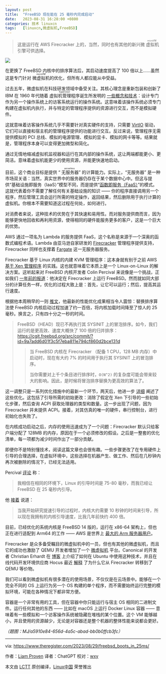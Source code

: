 ```yaml
---
layout: post
title:	"FreeBSD 现在能在 25 毫秒内完成启动"
date:	2023-08-31 16:28:00 +0800 
categories:	技术 linuxcn 
tags:	[linuxcn,微虚拟机,FreeBSD]
---
```




> 
> 这是运行在 AWS Firecracker 上的，当然，同时也有其他的新兴微<ruby> 虚拟机 <rp>  （ </rp> <rt>  microVM </rt> <rp>  ） </rp></ruby>引擎可供选择。
> 
> 
> 


![](/Asserts/Images//attachment/album/202308/31/162750z9mduhkks254zsdd.jpg)


在更换了 FreeBSD 内核中的排序算法后，其启动速度提高了 100 倍以上……虽然这是专门针对 <ruby> 微虚拟机 <rt>  microVM </rt></ruby> 的优化，但所有人都应能从中受益。


过去五年，微虚拟机在科技研发领域中备受关注。其核心理念是重新包装和创新了 IBM 在 1960 年代随着 <ruby> 虚拟机管理程序 <rt>  hypervisor </rt></ruby> 诞生所发明的 [一些概念和技术](https://www.theregister.com/2011/07/14/brief_history_of_virtualisation_part_2/)：设计专门作为另一个操作系统上的访客系统运行的操作系统。这意味着该操作系统必须专门构建在虚拟机内执行，并与特定的管理程序提供的资源进行交互，而不是模拟硬件。


这就意味着访客操作系统几乎不需要针对真实硬件的支持，只需要 [VirtIO](https://wiki.osdev.org/Virtio) 驱动，它们可以直接和宿主机的管理程序提供的功能进行交互。反过来说，管理程序无需提供模拟的 PCI 总线、模拟的电源管理、模拟的显卡、模拟的网卡等等。结果就是，管理程序本身可以变得更加微型和简化。


通过无情地缩减虚拟机监视器和运行在其内部的操作系统，这让两端都能更小、更简洁。意味着虚拟机能更少的使用资源，并能更快速地启动。


目前，这个商业目标是提供 “<ruby> 无服务器 <rt>  serverless </rt></ruby>” 的计算能力。实际上，“无服务器” 是一种市场双关语：当然，真实世界中的服务器仍存在于某个数据中心中。但这与提供“基础设施即服务（IaaS）”模型不同，而是提供“[函数即服务（FaaS）](https://www.theregister.com/2018/12/19/serverless_computing_study/)”的模式。这就代表着你不需要了解任何有关基础设施的知识 —— 你的程序直接调用另一个程序，然后管理工具会运行所需的特定操作，返回结果，然后删除用于执行计算的虚拟机。你根本不需要知道这过程在何处，如何进行。


对消费者来说，这种技术的优势在于其快速和易用性。而对服务提供商而言，因为能够更快地回收和再利用资源，使得相同的硬件能服务更多的客户，这是一个巨大的优势。


AWS 通过一项名为 Lambda 的服务提供 FaaS，这个名称是来源于一个深奥的函数式编程术语。Lambda 由亚马逊自家研发的 [Firecracker](https://www.theregister.com/2018/11/27/aws_sets_firecracker/) 管理程序提供支持，Firecracker 同样也支撑着 [Fargate](https://www.theregister.com/2020/04/09/aws_revamps_fargate_serverless_containers/) 这一无服务器服务。


Firecracker 基于 Linux 内核的内建 KVM 管理程序：这本身就有别于之前 AWS [基于 Xen 管理程序](https://www.theregister.com/2017/11/07/aws_writes_new_kvm_based_hypervisor_to_make_its_cloud_go_faster/) 的实践。这也就意味着它本质上是一个 Linux-on-Linux 的解决方案。这听起来对 FreeBSD 内核开发者 Colin Percival 来说像是一个挑战，正如我们 [一年前的报道](https://www.theregister.com/2022/10/19/freebsd_comes_to_amazons_lightweight/)：他决定在 Firecracker 上运行 FreeBSD。然而就如同大部分的计算任务一样，优化的过程大致上是：首先，让它可以运行；然后，提高其运行速度。


根据他本周稍早的一则 [推文](https://twitter.com/cperciva/status/1693127769901969772)，他最新的性能优化成果相当令人震惊：替换排序算法使 FreeBSD 内核启动过程加速了约一百倍，将内核加载时间降至了惊人的 25 毫秒。换言之，只有四十分之一秒的时间。



> 
> FreeBSD（HEAD）现已不再执行其 SYSINIT 上的冒泡排序。如今，我们运行的是更高效、速度大概快了 100 倍的归并排序：<https://cgit.freebsd.org/src/commit/?id=9a7add6d01f3c5f7eba811e794cf860d2bce131d>
> 
> 
> 
> > 
> > 当 FreeBSD 内核在 Firecracker （配备 1 CPU，128 MB 内存）中启动时，现在有大约 7% 的时间用于执行其 SYSINIT 上的冒泡排序。
> > 
> > 
> > 当你需要对上千个条目进行排序时，`O(N^2)` 的复杂度可能会带来较大的影响。因此，是时候将冒泡排序替换为更高效的算法了。
> > 
> > 
> > 
> 
> 
> 


这一调整只是一系列优化措施中的最新一个环节，两天后，他进一步 [详细](https://www.usenix.org/publications/loginonline/freebsd-firecracker) 阐述了这些优化。这包括了引导所需的初始更改：消除了假定在 Xen 下引导的一些初始化步骤，然后查询 ACPI 获取处理器的类型和数量。这一步出现了问题，因为 Firecracker 并未提供 ACPI。接着，对其仿真的唯一的硬件，串行控制台，进行初始化也失败了。


在内核成功启动之后，内存的使用迅速成为了一个问题：Firecracker 默认只给客户端分配了 128MB 的内存，原因在于一个必须修改的假设。之后是一整套的优化清单，每一项都为减少时间作出了一部分贡献。


即便你不是特别懂技术，阅读这篇文章也会很有趣。一些步骤更改了在专用硬件上引导的合理选择，在虚拟环境中，这些选择在机器产生、做工作、然后在几秒钟内再次被删除的情况下，已经无法适用。


Percival [评论](https://news.ycombinator.com/item?id=37205578) 称：



> 
> 我相信在相同的环境下，Linux 的引导时间是 75-80 毫秒，而我已经让 FreeBSD 在 25 毫秒内引导。
> 
> 
> 


他 [接着](https://news.ycombinator.com/item?id=37205475) 说道：



> 
> 当我开始研究提速引导的过程时，内核大约需要 10 秒钟的时间来引导，所以现在我拥有的内核引导速度，比我几年前快约 400 倍。
> 
> 
> 


目前，已经优化的系统内核是 FreeBSD 14 版的，运行在 x86-64 架构上，但也正在进行适配到 Arm64 的工作 —— AWS 是世界上 [最大的 Arm 服务器用户](https://www.theregister.com/2023/08/08/amazon_arm_servers/)。


Firecracker 是众多备受瞩目的微虚拟机中的一员，但也有其他的微虚拟机，而且它的成功也激励了 QEMU 开发者增加了一个 [微虚拟机](https://qemu.readthedocs.io/en/v8.1.0/system/i386/microvm.html) 平台。Canonical 的开发者 Christian Erhardt 在 [博客](https://cpaelzer.github.io/blogs/009-microvm-in-ubuntu/) 上介绍了如何在 Ubuntu 中使用这种技术，并且在线代码开发环境供应商 Hocus 最近 [解释](https://hocus.dev/blog/qemu-vs-firecracker/) 了为什么它从 Firecracker 转移到了 QEMU 等价物。


我们可以看到微虚拟机有很多潜在的使用场景，不仅仅是在云场景中。能够在一个完全不同的 OS 上运行为另一个 OS 构建的单个程序，而不需要始终运行完整的模拟环境，可能在各种情况下都非常方便。


容器是一个非常有用的工具，但在容器中你只能运行与宿主 OS 相同的二进制文件。运行任何其他的东西 —— 比如在 macOS 上运行 Docker Linux 容器 —— 意味着有一些模拟和一个访客操作系统被隐藏在堆栈的某个位置。这个 VM 能够越小，并且使用的资源越少，无论是对容器还是整个机器的整体性能来说都会更好。


*（题图：MJ/a5910e84-656d-4a5c-abad-bb0b0ffcb3fc）*




---


via: <https://www.theregister.com/2023/08/29/freebsd_boots_in_25ms/> 


作者：[Liam Proven](https://www.theregister.com/Author/Liam-Proven) 译者：ChatGPT 校对：[wxy](https://github.com/wxy)


本文由 [LCTT](https://github.com/LCTT/TranslateProject) 原创编译，[Linux中国](/article-16144-1.html) 荣誉推出
